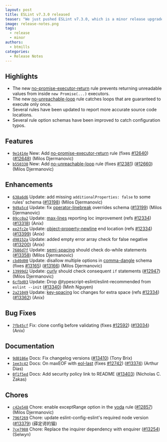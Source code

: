 ```yaml
---
layout: post
title: ESLint v7.3.0 released
teaser: "We just pushed ESLint v7.3.0, which is a minor release upgrade of ESLint. This release adds some new features and fixes several bugs found in the previous release."
image: release-notes.png
tags:
  - release
  - minor
authors:
  - btmills
categories:
  - Release Notes
---
```


## Highlights

- The new [no-promise-executor-return](/docs/rules/no-promise-executor-return) rule prevents returning unreadable values from inside `new Promise(...)` executors.
- The new [no-unreachable-loop](/docs/rules/no-unreachable-loop) rule catches loops that are guaranteed to execute only once.
- Several rules have been updated to report more accurate source code locations.
- Several rule option schemas have been improved to catch configuration typos.

## Features

* [`9e1414e`](https://github.com/eslint/eslint/commit/9e1414ee16b8caf582920f8fdf3b6ee1eb0b7cd5) New: Add [no-promise-executor-return](/docs/rules/no-promise-executor-return) rule (fixes [#12640](https://github.com/eslint/eslint/issues/12640)) ([#12648](https://github.com/eslint/eslint/issues/12648)) (Milos Djermanovic)
* [`b550330`](https://github.com/eslint/eslint/commit/b550330d739c73a7a8f887064e7c911d05a95f9a) New: Add [no-unreachable-loop](/docs/rules/no-unreachable-loop) rule (fixes [#12381](https://github.com/eslint/eslint/issues/12381)) ([#12660](https://github.com/eslint/eslint/issues/12660)) (Milos Djermanovic)

## Enhancements

* [`638a6d6`](https://github.com/eslint/eslint/commit/638a6d6be18b4a37cfdc7223e1f5acd3718694be) Update: add missing `additionalProperties: false` to some rules' schema ([#13198](https://github.com/eslint/eslint/issues/13198)) (Milos Djermanovic)
* [`949a5cd`](https://github.com/eslint/eslint/commit/949a5cd741c2e930cfb43d80a9b6b084f9d677c3) Update: fix [operator-linebreak](/docs/rules/operator-linebreak) overrides schema ([#13199](https://github.com/eslint/eslint/issues/13199)) (Milos Djermanovic)
* [`09cc0a2`](https://github.com/eslint/eslint/commit/09cc0a2bb5bcf3bcb0766a3c989871f268518437) Update: [max-lines](/docs/rules/max-lines) reporting loc improvement (refs [#12334](https://github.com/eslint/eslint/issues/12334)) ([#13318](https://github.com/eslint/eslint/issues/13318)) (Anix)
* [`ee2fc2e`](https://github.com/eslint/eslint/commit/ee2fc2e90d0f9dfcdba852b0609156bee5280b92) Update: [object-property-newline](/docs/rules/object-property-newline) end location (refs [#12334](https://github.com/eslint/eslint/issues/12334)) ([#13399](https://github.com/eslint/eslint/issues/13399)) (Anix)
* [`d98152a`](https://github.com/eslint/eslint/commit/d98152a3d8c72e4f5ac4c6fa10a615b12090c8f7) Update: added empty error array check for false negative ([#13200](https://github.com/eslint/eslint/issues/13200)) (Anix)
* [`7686d7f`](https://github.com/eslint/eslint/commit/7686d7feaccc7b8fee927eda6602d641d8de1e5c) Update: [semi-spacing](/docs/rules/semi-spacing) should check do-while statements ([#13358](https://github.com/eslint/eslint/issues/13358)) (Milos Djermanovic)
* [`cbd0d00`](https://github.com/eslint/eslint/commit/cbd0d00a1ec2824d7e025bbbc084855ed0bf08bb) Update: disallow multiple options in [comma-dangle](/docs/rules/comma-dangle) schema (fixes [#13165](https://github.com/eslint/eslint/issues/13165)) ([#13166](https://github.com/eslint/eslint/issues/13166)) (Milos Djermanovic)
* [`13999d2`](https://github.com/eslint/eslint/commit/13999d292080f814fa4fb266e011d61c184197c4) Update: [curly](/docs/rules/curly) should check consequent `if` statements ([#12947](https://github.com/eslint/eslint/issues/12947)) (Milos Djermanovic)
* [`6cfbd03`](https://github.com/eslint/eslint/commit/6cfbd03b3f22edb4d1c9c61c64eea7c129da71aa) Update: Drop @typescript-eslint/eslint-recommended from `eslint --init` ([#13340](https://github.com/eslint/eslint/issues/13340)) (Minh Nguyen)
* [`2a21049`](https://github.com/eslint/eslint/commit/2a210499288ed14ec9a6fd72decabfb77504c197) Update: [key-spacing](/docs/rules/key-spacing) loc changes for extra space (refs [#12334](https://github.com/eslint/eslint/issues/12334)) ([#13362](https://github.com/eslint/eslint/issues/13362)) (Anix)

## Bug Fixes

* [`7fb45cf`](https://github.com/eslint/eslint/commit/7fb45cf13e9908d489bd6d5fba3b7243c01508b9) Fix: clone config before validating (fixes [#12592](https://github.com/eslint/eslint/issues/12592)) ([#13034](https://github.com/eslint/eslint/issues/13034)) (Anix)

## Documentation

* [`9d0186e`](https://github.com/eslint/eslint/commit/9d0186e55bee769ea6aa08dc5a62682f58316412) Docs: Fix changelog versions ([#13410](https://github.com/eslint/eslint/issues/13410)) (Tony Brix)
* [`1ee3c42`](https://github.com/eslint/eslint/commit/1ee3c42ceeee56b650bcc4206ed783b795f65643) Docs: On maxEOF with [eol-last](/docs/rules/eol-last) (fixes [#12742](https://github.com/eslint/eslint/issues/12742)) ([#13374](https://github.com/eslint/eslint/issues/13374)) (Arthur Dias)
* [`0f1f5ed`](https://github.com/eslint/eslint/commit/0f1f5ed2a20b8fb575d4360316861cf4c2b9b7bc) Docs: Add security policy link to README ([#13403](https://github.com/eslint/eslint/issues/13403)) (Nicholas C. Zakas)

## Chores

* [`c42e548`](https://github.com/eslint/eslint/commit/c42e54893b79b470ca7745bd2a626ffd069e017b) Chore: enable exceptRange option in the [yoda](/docs/rules/yoda) rule ([#12857](https://github.com/eslint/eslint/issues/12857)) (Milos Djermanovic)
* [`796f269`](https://github.com/eslint/eslint/commit/796f269e448fdcbf8a5a62edf1990bd857efd1af) Chore: update eslint-config-eslint's required node version ([#13379](https://github.com/eslint/eslint/issues/13379)) (薛定谔的猫)
* [`7ce7988`](https://github.com/eslint/eslint/commit/7ce7988f411da64248a64a9d9d2b7884d5ba39e0) Chore: Replace the inquirer dependency with enquirer ([#13254](https://github.com/eslint/eslint/issues/13254)) (Selwyn)
